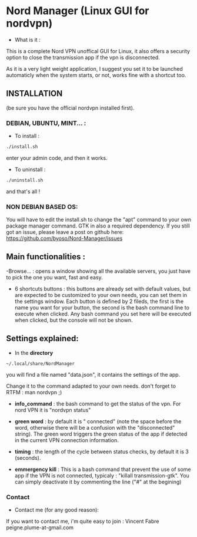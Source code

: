 # Nord Manager (Linux GUI for nordvpn)



- What is it :

This is a complete Nord VPN unoffical GUI for Linux, it also offers
a security option to close the transmission app if the vpn is
disconnected.

As it is a very light weight application, I suggest you set it to be
launched automaticly when the system starts, or not, works fine with
a shortcut too.


## INSTALLATION

(be sure you have the official nordvpn installed first).

### DEBIAN, UBUNTU, MINT... :

- To install :
```bash
./install.sh
```
enter your admin code, and then it works.

- To uninstall :
```bash
./uninstall.sh
```
and that's all !


### NON DEBIAN BASED OS:
You will have to edit the install.sh to change the "apt" command
to your own package manager command.
GTK in also a required dependency.
If you still got an issue, please leave a post on github here:
https://github.com/byoso/Nord-Manager/issues


## Main functionalities :

-Browse... : opens a window showing all the available servers, you just
have to pick the one you want, fast and easy.

- 6 shortcuts buttons : this buttons are already set with default values,
but are expected to be customized to your own needs,
you can set them in the settings window. Each button is defined by 2 fileds,
the first is the name you want for your button, the second is the bash
command line to execute when clicked. Any bash command you set here
will be executed when clicked, but the console will not be shown.



## Settings explained:

- In the **directory**
```
~/.local/share/NordManager
```
you will find a file
named "data.json", it contains the settings of the app.

Change it to the command adapted to your own needs.
don't forget to RTFM : man nordvpn
;)

- **info_command** : the bash command to get the status of the vpn. For
nord VPN it is "nordvpn status"

- **green word** : by default it is " connected" (note the space before the
word, otherwise there will be a confusion with the "disconnected" string).
The green word triggers the green status of the app if detected in
the current VPN connection information.

- **timing** : the length of the cycle between status checks, by default
it is 3 (seconds).

- **emmergency kill** :
This is a bash command that prevent the use of some app if the VPN is
not connected, typicaly : "killall transmission-gtk". You can simply
deactivate it by commenting the line ("#" at the begining)


### Contact
- Contact me (for any good reason):

If you want to contact me, i'm quite easy to join :
Vincent Fabre
peigne.plume-at-gmail.com

